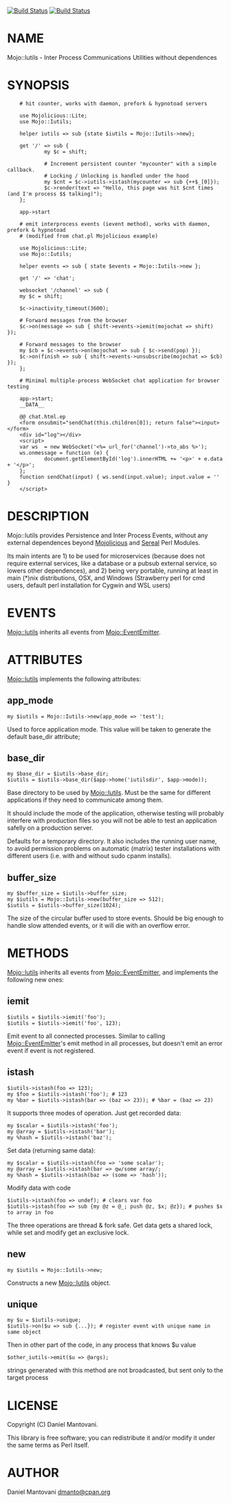 [![Build Status](https://travis-ci.org/dmanto/Mojo-Iutils.svg?branch=master)](https://travis-ci.org/dmanto/Mojo-Iutils) [![Build Status](https://img.shields.io/appveyor/ci/dmanto/Mojo-Iutils/master.svg?logo=appveyor)](https://ci.appveyor.com/project/dmanto/Mojo-Iutils/branch/master)
# NAME

Mojo::Iutils - Inter Process Communications Utilities without dependences

# SYNOPSIS

        # hit counter, works with daemon, prefork & hypnotoad servers

        use Mojolicious::Lite;
        use Mojo::Iutils;

        helper iutils => sub {state $iutils = Mojo::Iutils->new};

        get '/' => sub {
                my $c = shift;

                # Increment persistent counter "mycounter" with a simple callback.
                # Locking / Unlocking is handled under the hood
                my $cnt = $c->iutils->istash(mycounter => sub {++$_[0]});
                $c->render(text => "Hello, this page was hit $cnt times (and I'm process $$ talking)");
        };

        app->start

        # emit interprocess events (ievent method), works with daemon, prefork & hypnotoad
        # (modified from chat.pl Mojolicious example)

        use Mojolicious::Lite;
        use Mojo::Iutils;
        
        helper events => sub { state $events = Mojo::Iutils->new };
        
        get '/' => 'chat';
        
        websocket '/channel' => sub {
        my $c = shift;

        $c->inactivity_timeout(3600);
        
        # Forward messages from the browser
        $c->on(message => sub { shift->events->iemit(mojochat => shift) });
        
        # Forward messages to the browser
        my $cb = $c->events->on(mojochat => sub { $c->send(pop) });
        $c->on(finish => sub { shift->events->unsubscribe(mojochat => $cb) });
        };
        
        # Minimal multiple-process WebSocket chat application for browser testing

        app->start;
        __DATA__
        
        @@ chat.html.ep
        <form onsubmit="sendChat(this.children[0]); return false"><input></form>
        <div id="log"></div>
        <script>
        var ws  = new WebSocket('<%= url_for('channel')->to_abs %>');
        ws.onmessage = function (e) {
                document.getElementById('log').innerHTML += '<p>' + e.data + '</p>';
        };
        function sendChat(input) { ws.send(input.value); input.value = '' }
        </script>

# DESCRIPTION

Mojo::Iutils provides Persistence and Inter Process Events, without any external dependences beyond
[Mojolicious](https://metacpan.org/pod/Mojolicious) and [Sereal](https://metacpan.org/pod/Sereal) Perl Modules.

Its main intents are 1) to be used for microservices (because does not require external services, 
like a database or a pubsub external service, so lowers other dependences), and 2) being very portable, running at least in
main (\*)nix distributions, OSX, and Windows (Strawberry perl for cmd users, default perl installation for Cygwin and WSL users)

# EVENTS

[Mojo::Iutils](https://metacpan.org/pod/Mojo::Iutils) inherits all events from [Mojo::EventEmitter](https://metacpan.org/pod/Mojo::EventEmitter).

# ATTRIBUTES

[Mojo::Iutils](https://metacpan.org/pod/Mojo::Iutils) implements the following attributes:

## app\_mode

    my $iutils = Mojo::Iutils->new(app_mode => 'test');

Used to force application mode. This value will be taken to generate the default base\_dir attribute;

## base\_dir

    my $base_dir = $iutils->base_dir;
    $iutils = $iutils->base_dir($app->home('iutilsdir', $app->mode));

Base directory to be used by [Mojo::Iutils](https://metacpan.org/pod/Mojo::Iutils). Must be the same for different applications if they
need to communicate among them.

It should include the mode of the application, otherwise testing will probably interfere with production
files so you will not be able to test an application safelly on a production server.

Defaults for a temporary directory. It also includes the running user name, to avoid permission problems
on automatic (matrix) tester installations with different users (i.e. with and without sudo cpanm installs).

## buffer\_size

    my $buffer_size = $iutils->buffer_size;
    my $iutils = Mojo::Iutils->new(buffer_size => 512);
    $iutils = $iutils->buffer_size(1024);

The size of the circular buffer used to store events. Should be big enough to
handle slow attended events, or it will die with an overflow error.

# METHODS

[Mojo::Iutils](https://metacpan.org/pod/Mojo::Iutils) inherits all events from [Mojo::EventEmitter](https://metacpan.org/pod/Mojo::EventEmitter), and implements the following new ones:

## iemit

    $iutils = $iutils->iemit('foo');
    $iutils = $iutils->iemit('foo', 123);

Emit event to all connected processes. Similar to calling [Mojo::EventEmitter](https://metacpan.org/pod/Mojo::EventEmitter)'s emit method
in all processes, but doesn't emit an error event if event is not registered.

## istash

    $iutils->istash(foo => 123);
    my $foo = $iutils->istash('foo'); # 123
    my %bar = $iutils->istash(bar => (baz => 23)); # %bar = (baz => 23)

It supports three modes of operation. Just get recorded data:

    my $scalar = $iutils->istash('foo');
    my @array = $iutils->istash('bar');
    my %hash = $iutils->istash('baz');

Set data (returning same data):

    my $scalar = $iutils->istash(foo => 'some scalar');
    my @array = $iutils->istash(bar => qw/some array/;
    my %hash = $iutils->istash(baz => (some => 'hash'));

Modify data with code

    $iutils->istash(foo => undef); # clears var foo
    $iutils->istash(foo => sub {my @z = @_; push @z, $x; @z}); # pushes $x to array in foo

The three operations are thread & fork safe. Get data gets a shared lock, while
set and modify get an exclusive lock.

## new

    my $iutils = Mojo::Iutils->new;

Constructs a new [Mojo::Iutils](https://metacpan.org/pod/Mojo::Iutils) object.

## unique

    my $u = $iutils->unique;
    $iutils->on($u => sub {...}); # register event with unique name in same object

Then in other part of the code, in any process that knows $u value

    $other_iutils->emit($u => @args);

strings generated with this method are not broadcasted, but sent only to the target process

# LICENSE

Copyright (C) Daniel Mantovani.

This library is free software; you can redistribute it and/or modify
it under the same terms as Perl itself.

# AUTHOR

Daniel Mantovani <dmanto@cpan.org>
